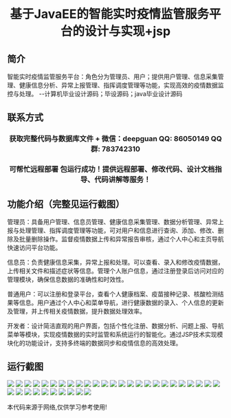 <p><h1 align="center">基于JavaEE的智能实时疫情监管服务平台的设计与实现+jsp</h1></p>

## 简介
智能实时疫情监管服务平台：角色分为管理员、用户；提供用户管理、信息采集管理、健康信息分析、异常上报管理、指挥调度管理等功能，实现高效的疫情数据监控与处理。    --计算机毕业设计源码；毕设源码；java毕业设计源码


## 联系方式
<p><h3 align="center">获取完整代码与数据库文件 + 微信：deepguan QQ: 86050149 QQ群: 783742310</h3></p>
<p><h3 align="center">可帮忙远程部署 包运行成功！提供远程部署、修改代码、设计文档指导、代码讲解等服务！</h3></p>

## 功能介绍（完整见运行截图）
管理员：具备用户管理、信息员管理、健康信息采集管理、数据分析管理、异常上报与处理管理、指挥调度管理等功能，可对用户和信息进行查询、添加、修改、删除及批量删除操作。监督疫情数据上传和异常报告审核，通过个人中心和主页导航快速访问平台功能。

信息员：负责健康信息采集，异常上报和处理。可以查看、录入和修改疫情数据，上传相关文件和描述症状等信息。管理个人账户信息，通过注册登录后访问对应的管理模块，确保信息数据的准确性和时效性。

普通用户：可以注册和登录平台，查看个人健康档案、疫苗接种记录、核酸检测结果等信息。用户通过个人中心和菜单导航，进行健康数据的录入、个人信息的更新及管理，并上传相关疫情数据，提升数据处理效率。

开发者：设计简洁直观的用户界面，包括个性化注册、数据分析、问题上报、导航菜单等模块，实现疫情数据的实时监管和系统运行的智能化。通过JSP技术实现模块化的功能设计，支持多终端的数据同步和疫情信息的高效处理。


## 运行截图
![](https://bs-1329754181.cos.ap-shanghai.myqcloud.com/ssm/IntelligentRealTimeEpidemicSupervisionServicePlatform/img/001.jpg)
![](https://bs-1329754181.cos.ap-shanghai.myqcloud.com/ssm/IntelligentRealTimeEpidemicSupervisionServicePlatform/img/002.jpg)
![](https://bs-1329754181.cos.ap-shanghai.myqcloud.com/ssm/IntelligentRealTimeEpidemicSupervisionServicePlatform/img/003.jpg)
![](https://bs-1329754181.cos.ap-shanghai.myqcloud.com/ssm/IntelligentRealTimeEpidemicSupervisionServicePlatform/img/004.jpg)
![](https://bs-1329754181.cos.ap-shanghai.myqcloud.com/ssm/IntelligentRealTimeEpidemicSupervisionServicePlatform/img/005.jpg)
![](https://bs-1329754181.cos.ap-shanghai.myqcloud.com/ssm/IntelligentRealTimeEpidemicSupervisionServicePlatform/img/006.jpg)
![](https://bs-1329754181.cos.ap-shanghai.myqcloud.com/ssm/IntelligentRealTimeEpidemicSupervisionServicePlatform/img/007.jpg)
![](https://bs-1329754181.cos.ap-shanghai.myqcloud.com/ssm/IntelligentRealTimeEpidemicSupervisionServicePlatform/img/008.jpg)
![](https://bs-1329754181.cos.ap-shanghai.myqcloud.com/ssm/IntelligentRealTimeEpidemicSupervisionServicePlatform/img/009.jpg)
![](https://bs-1329754181.cos.ap-shanghai.myqcloud.com/ssm/IntelligentRealTimeEpidemicSupervisionServicePlatform/img/010.jpg)
![](https://bs-1329754181.cos.ap-shanghai.myqcloud.com/ssm/IntelligentRealTimeEpidemicSupervisionServicePlatform/img/011.jpg)
![](https://bs-1329754181.cos.ap-shanghai.myqcloud.com/ssm/IntelligentRealTimeEpidemicSupervisionServicePlatform/img/012.jpg)
![](https://bs-1329754181.cos.ap-shanghai.myqcloud.com/ssm/IntelligentRealTimeEpidemicSupervisionServicePlatform/img/013.jpg)
![](https://bs-1329754181.cos.ap-shanghai.myqcloud.com/ssm/IntelligentRealTimeEpidemicSupervisionServicePlatform/img/014.jpg)
![](https://bs-1329754181.cos.ap-shanghai.myqcloud.com/ssm/IntelligentRealTimeEpidemicSupervisionServicePlatform/img/015.jpg)
![](https://bs-1329754181.cos.ap-shanghai.myqcloud.com/ssm/IntelligentRealTimeEpidemicSupervisionServicePlatform/img/016.jpg)
![](https://bs-1329754181.cos.ap-shanghai.myqcloud.com/ssm/IntelligentRealTimeEpidemicSupervisionServicePlatform/img/017.jpg)
![](https://bs-1329754181.cos.ap-shanghai.myqcloud.com/ssm/IntelligentRealTimeEpidemicSupervisionServicePlatform/img/018.jpg)
![](https://bs-1329754181.cos.ap-shanghai.myqcloud.com/ssm/IntelligentRealTimeEpidemicSupervisionServicePlatform/img/019.jpg)
![](https://bs-1329754181.cos.ap-shanghai.myqcloud.com/ssm/IntelligentRealTimeEpidemicSupervisionServicePlatform/img/020.jpg)
![](https://bs-1329754181.cos.ap-shanghai.myqcloud.com/ssm/IntelligentRealTimeEpidemicSupervisionServicePlatform/img/021.jpg)
![](https://bs-1329754181.cos.ap-shanghai.myqcloud.com/ssm/IntelligentRealTimeEpidemicSupervisionServicePlatform/img/022.jpg)
![](https://bs-1329754181.cos.ap-shanghai.myqcloud.com/ssm/IntelligentRealTimeEpidemicSupervisionServicePlatform/img/023.jpg)
![](https://bs-1329754181.cos.ap-shanghai.myqcloud.com/ssm/IntelligentRealTimeEpidemicSupervisionServicePlatform/img/024.jpg)
![](https://bs-1329754181.cos.ap-shanghai.myqcloud.com/ssm/IntelligentRealTimeEpidemicSupervisionServicePlatform/img/025.jpg)
![](https://bs-1329754181.cos.ap-shanghai.myqcloud.com/ssm/IntelligentRealTimeEpidemicSupervisionServicePlatform/img/026.jpg)
![](https://bs-1329754181.cos.ap-shanghai.myqcloud.com/ssm/IntelligentRealTimeEpidemicSupervisionServicePlatform/img/027.jpg)
![](https://bs-1329754181.cos.ap-shanghai.myqcloud.com/ssm/IntelligentRealTimeEpidemicSupervisionServicePlatform/img/028.jpg)
![](https://bs-1329754181.cos.ap-shanghai.myqcloud.com/ssm/IntelligentRealTimeEpidemicSupervisionServicePlatform/img/029.jpg)
![](https://bs-1329754181.cos.ap-shanghai.myqcloud.com/ssm/IntelligentRealTimeEpidemicSupervisionServicePlatform/img/030.jpg)
![](https://bs-1329754181.cos.ap-shanghai.myqcloud.com/ssm/IntelligentRealTimeEpidemicSupervisionServicePlatform/img/031.jpg)
![](https://bs-1329754181.cos.ap-shanghai.myqcloud.com/ssm/IntelligentRealTimeEpidemicSupervisionServicePlatform/img/032.jpg)
![](https://bs-1329754181.cos.ap-shanghai.myqcloud.com/ssm/IntelligentRealTimeEpidemicSupervisionServicePlatform/img/033.jpg)
![](https://bs-1329754181.cos.ap-shanghai.myqcloud.com/ssm/IntelligentRealTimeEpidemicSupervisionServicePlatform/img/034.jpg)
![](https://bs-1329754181.cos.ap-shanghai.myqcloud.com/ssm/IntelligentRealTimeEpidemicSupervisionServicePlatform/img/035.jpg)

<p>本代码来源于网络,仅供学习参考使用!</p>
